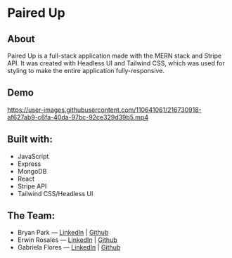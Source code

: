 # Paired Up

## About
Paired Up is a full-stack application made with the MERN stack and Stripe API. It was created with Headless UI and Tailwind CSS, which was used for styling to make the entire application fully-responsive.

## Demo
https://user-images.githubusercontent.com/110641061/216730918-af627ab9-c6fa-40da-97bc-92ce329d39b5.mp4

## Built with:
* JavaScript
* Express
* MongoDB
* React
* Stripe API
* Tailwind CSS/Headless UI

## The Team:
* Bryan Park — <a href="https://www.linkedin.com/in/bryanjpark/" target="_blank">LinkedIn</a> | <a className='text-light-blue hover:text-dark-blue' href="https://github.com/bryan-j-park" target='_blank' rel="noopener noreferrer">Github</a>
* Erwin Rosales — <a href="https://www.linkedin.com/in/erwin-rosales-724334253/" target="_blank">LinkedIn</a> | <a className='text-light-blue hover:text-dark-blue' href="https://github.com/Erwin-R" target='_blank' rel="noopener noreferrer">Github</a>
* Gabriela Flores — <a href="https://www.linkedin.com/in/gabrielareneflores/" target="_blank">LinkedIn</a> | <a className='text-light-blue hover:text-dark-blue' href="https://github.com/floresgabriela" target='_blank' rel="noopener noreferrer">Github</a>
